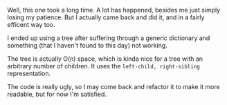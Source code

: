 Well, this one took a long time. A lot has happened, besides me just simply losing my patience. But I actually came back and did it, and in a fairly efficent way too.

I ended up using a tree after suffering through a generic dictionary and something (that I haven't found to this day) not working.

The tree is actually O(n) space, which is kinda nice for a tree with an arbitrary number of children. It uses the `left-child, right-sibling` representation.

The code is really ugly, so I may come back and refactor it to make it more readable, but for now I'm satisfied.
